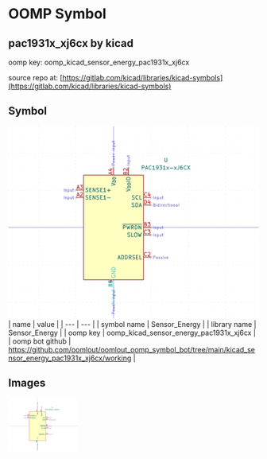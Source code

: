 # OOMP Symbol  
## pac1931x_xj6cx  by kicad  
  
oomp key: oomp_kicad_sensor_energy_pac1931x_xj6cx  
  
source repo at: [https://gitlab.com/kicad/libraries/kicad-symbols](https://gitlab.com/kicad/libraries/kicad-symbols)  
## Symbol  
  
[![working.png](working_600.png)](working.png)  
| name | value | 
| --- | --- | 
| symbol name | Sensor_Energy | 
| library name | Sensor_Energy | 
| oomp key | oomp_kicad_sensor_energy_pac1931x_xj6cx | 
| oomp bot github | https://github.com/oomlout/oomlout_oomp_symbol_bot/tree/main/kicad_sensor_energy_pac1931x_xj6cx/working | 
## Images  
  
[![working.png](working_140.png)](working.png)  
